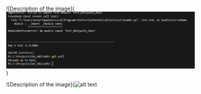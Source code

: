 
![Description of the image](![alt text](image.png))


![Description of the image](![alt text](![image](https://github.com/PlanetHopf/LARS/assets/157658209/9036f99a-4c5a-4f7e-b28b-3a502918b03f)
)
